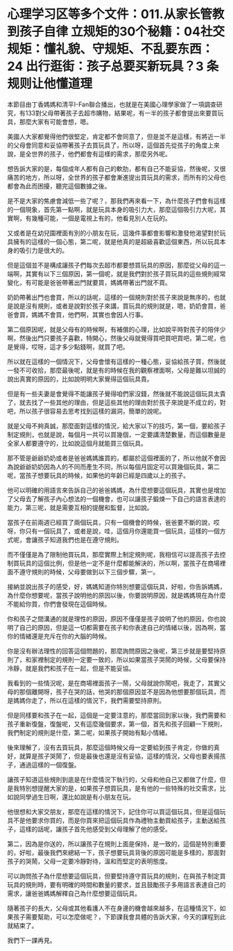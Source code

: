 # 心理学习区等多个文件：011.从家长管教到孩子自律 立规矩的30个秘籍：04社交规矩：懂礼貌、守规矩、不乱要东西：24 出行逛街：孩子总要买新玩具？3 条规则让他懂道理

本節目由丁香媽媽和清平I-Fan聯合播出，也就是在美國心理學家做了一項調查研究，有133對父母帶著孩子去超市購物，結果呢，有一半的孩子都會提出來要買玩具，那麼大家有可能會想，嗯。

美國人大家都覺得他們很堅定，肯定都不會同意了，但是並不是這樣，有將近一半的父母會同意和妥協帶著孩子去買玩具了，所以呀，這個首先從孩子的角度上來說，是全世界的孩子，他們都會有這樣的需求，那麼另外呢。

想告訴大家的是，每個成年人都有自己的軟肋，都有自己不能妥協，然後呢，又很痛苦的地方，所以呀，全世界的孩子都會漸進提出買玩具的需求，而所有的父母也都會為此而困擾，聽完這個數據之後。

是不是大家的焦慮會減低一些了呢？，那我們再來看一下，為什麼孩子們會有這樣的一個現象，首先第一點啊，就是玩具本身的吸引力大，那麼這個吸引力大呢，其實啊，有幾種可能，一個是電視上有的，他看見別人在玩的。

又或者是在幼兒園裡面有別的小朋友在玩，這幾件事都會影響和激發他渴望對於玩具擁有的這樣的一個心態，第二呢，就是他真的是超級喜歡這個東西，所以玩具本身的吸引力是很大的。

但是這個並不是構成讓孩子們每次去超市都要想買玩具的原因，那麼從父母的這一端啊，其實有以下三個原因，第一個呢，就是我們對於孩子買玩具的這些規則經常變化，有可能是爸爸帶著出門就要買，媽媽帶著出門就不買。

奶奶帶著出門也會買，所以的話呢，這樣的一個規則對於孩子來說是無序的，也就是說是沒有規則，或者是說對於孩子來講，買玩具的規則就是，嗯，奶奶會買，爸爸會買，媽媽不會買，他們啊，其實也會因人行事。

第二個原因呢，就是父母有的時候啊，有補償的心理，比如說平時對孩子的陪伴少啊，然後出門只要孩子喜歡，特開心，然後父母就覺得買吧買吧買吧，第二呢，也是覺得，哎呀，這才多少點錢啊，就買了吧。

所以就在這樣的一個情況下，父母會懷有這樣的一種心態，妥協給孩子買，然後就一發不可收拾，那麼最後呢，就是有的時候在我的觀察裡面啊，父母是難以坦誠的說出真實的原因的，比如說明明大家覺得這個玩具貴。

但是有一些夫妻是會覺得不能讓孩子覺得咱們家沒錢，然後就不能說這個玩具太貴了，就去找了一些其他的理由，但是這些其他的理由對於孩子來說是不成立的，對吧，所以孩子很容易去思考找到這樣的漏洞，簡單的說呢。

就是父母不夠真誠，那麼面對這樣的情況，給大家以下的技巧，第一個，要給孩子制定規則，也就是說，每個月一共可以買幾個，一定要講清楚數量，而這個數量是全家人都要遵守的，比如說這個月就能買三個玩具。

那不管是爺爺奶奶或者是爸爸媽媽誰買的，都屬於這個裡面的了，所以他就不會因為說爺爺奶奶因為人的不同而產生不同，所以每個月固定可以買幾個玩具，第二呢，當孩子想要玩具的時候，如果他的年齡已經是四歲以上的孩子。

他可以明確的用語言來告訴自己的爸爸媽媽，為什麼想要這個玩具，其實也是增加了父母去了解孩子內心想法的一個機會，也可以讓孩子鍛煉一下自己的語言表達的能力，第三呢，就是需要互相的提醒和監督，比如說。

當孩子在前兩週已經買了兩個玩具，只有一個機會的時候，爸爸要不斷的說，哎呀，你只有一個玩具了，或者是說，哇，這個月你還能買一個玩具，這樣的一個方式呢，會讓孩子知道我們也是在遵守規則。

而不僅僅是為了限制他買玩具，那麼實際上制定規則呢，我相信可以提高孩子去控制買玩具的這個比例，但是他一定不是什麼都能解決的，所以啊，當孩子在商場裡面不遵守規則的時候，父母要做到以下三個步驟，第一。

接納並說出孩子的感受，好，媽媽知道你特別想要這個玩具，好啦，你告訴媽媽，為什麼你想要呢，當孩子說明他的原因以後，你要說明原因，就是媽媽現在為什麼不能給你買，你們會發現在這個時候。

你和孩子之間溝通的就是理性的原因，原因不僅僅是孩子說明了他的原因，你也說明了自己的原因，但是這一切都需要在孩子和你表達自己的情緒以後，因為啊，當你的情緒還是充斥在你的大腦的時候。

你是沒有辦法理性的回答這個問題的，那麼詢問原因之後呢，第三步就是要堅持原則了，和家裡制定的規則一定要一致的，所以如果當孩子哭鬧的時候，父母要保持冷靜，就是我們和孩子在一起，但是不能妥協。

我看到的一些情況呢，是在商場裡面孩子一鬧，父母就說你鬧吧，我走了，其實父母的那個離開呀，孩子在哭的話，他哭的那個原因並不是因為他想要那個玩具，而是媽媽你走了，所以在這樣的情況下，我們需要堅持原則。

但是同樣要和孩子在一起，這個是一定要注意的，那麼當回到家以後，我們需要和孩子重新復盤，復盤呢，又有這麼幾個要求，第一個，首先和孩子回顧一下規則，我們制定的規則是什麼，第二呢，如果孩子開始有點小情緒。

後來理解了，沒有去買玩具，那麼這個時候父母一定要給到孩子肯定，你做的真好，就算是孩子哭鬧了，但是最後也還是沒有妥協，這樣的情況，父母也要表揚孩子，通過這樣的一個復盤。

讓孩子知道這些規則到底是在什麼情況下執行的，父母和他自己又都做了什麼，但是我特別想提醒大家的是，如果孩子想買玩具，是有他的一些特殊的社交需求，比如說同學過生日啊，還比如說是有小朋友在玩。

他很想和大家交朋友，那麼在這樣的情況下，記住你可以買這個玩具，但是這個玩具不是他要求你買的，而是你買來把這個玩具作為禮物主動買給孩子，主動送給孩子，這樣的話呢，讓孩子首先他感受到父母理解了他的感受。

第二，因為是你送的，所以讓孩子在規則上面是保持，是一致的，這個是特別重要的，好啦，最後我們來總結一下，孩子想要玩具背後的原因可能是多樣的，那面對孩子的哭鬧，父母一定要冷靜對待，溫和而堅定的表明態度。

可以詢問孩子為什麼想要這個玩具，但要堅持遵守買玩具的規則，在與孩子制定買玩具的規則時，要有明確的時間和數量的要求，並且鼓勵孩子多用語言表達自己的需求，讓爸爸媽媽解釋自己為什麼想要這個玩具。

隨著孩子的長大，父母或其他看護人不在身邊的機會越來越多，在這種情況下，如果孩子需要幫助，可以怎麼做呢？，下節課我會具體的告訴大家，今天的課程到此就結束了。

我們下一課再見。